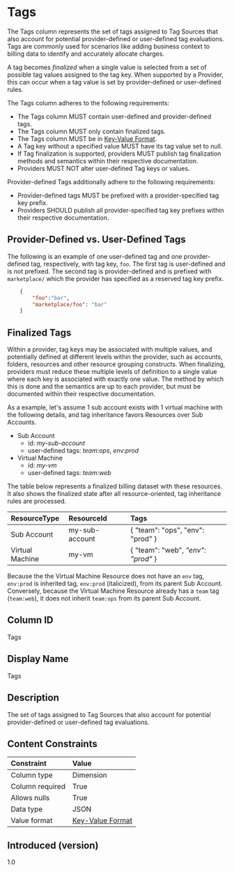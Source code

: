 # Tags

The Tags column represents the set of tags assigned to Tag Sources that also account for potential provider-defined or user-defined tag evaluations.  Tags are commonly used for scenarios like adding business context to billing data to identify and accurately allocate charges.

A tag becomes *finalized* when a single value is selected from a set of possible tag values assigned to the tag key.  When supported by a Provider, this can occur when a tag value is set by provider-defined or user-defined rules.

The Tags column adheres to the following requirements:

* The Tags column MUST contain user-defined and provider-defined tags.
* The Tags column MUST only contain finalized tags.
* The Tags column MUST be in [Key-Value Format](#key-valueformat).
* A Tag key without a specified value MUST have its tag value set to null.
* If Tag finalization is supported, providers MUST publish tag finalization methods and semantics within their respective documentation.
* Providers MUST NOT alter user-defined Tag keys or values.

Provider-defined Tags additionally adhere to the following requirements:

* Provider-defined tags MUST be prefixed with a provider-specified tag key prefix.
* Providers SHOULD publish all provider-specified tag key prefixes within their respective documentation.

## Provider-Defined vs. User-Defined Tags

The following is an example of one user-defined tag and one provider-defined tag, respectively, with tag key, `foo`.  The first tag is user-defined and is not prefixed. The second tag is provider-defined and is prefixed with `marketplace/` which the provider has specified as a reserved tag key prefix.

```json
    {
        "foo":"bar",
        "marketplace/foo": "bar"
    }
```

## Finalized Tags

Within a provider, tag keys may be associated with multiple values, and potentially defined at different levels within the provider, such as accounts, folders, resources and other resource grouping constructs. When finalizing, providers must reduce these multiple levels of definition to a single value where each key is associated with exactly one value. The method by which this is done and the semantics are up to each provider, but must be documented within their respective documentation.

As a example, let's assume 1 sub account exists with 1 virtual machine with the following details, and tag inheritance favors Resources over Sub Accounts.

* Sub Account
  * id: *my-sub-account*
  * user-defined tags: *team:ops*, *env:prod*
* Virtual Machine
  * id: *my-vm*
  * user-defined tags: *team:web*

The table below represents a finalized billing dataset with these resources.  It also shows the finalized state after all resource-oriented, tag inheritance rules are processed.

| ResourceType    | ResourceId     | Tags                                        |
| :---------------| :--------------| :-------------------------------------------|
| Sub Account     | my-sub-account | { "team": "ops", "env": "prod" }            |
| Virtual Machine | my-vm          | { "team": "web", *"env": "prod"* }          |

Because the the Virtual Machine Resource does not have an `env` tag, `env:prod` is inherited tag, `env:prod` (italicized), from its parent Sub Account.  Conversely, because the Virtual Machine Resource already has a `team` tag (`team:web`), it does not inherit `team:ops` from its parent Sub Account.

## Column ID

Tags

## Display Name

Tags

## Description

The set of tags assigned to Tag Sources that also account for potential provider-defined or user-defined tag evaluations.

## Content Constraints

|    Constraint   |      Value       |
|:----------------|:-----------------|
| Column type     | Dimension        |
| Column required | True             |
| Allows nulls    | True             |
| Data type       | JSON             |
| Value format    | [Key-Value Format](#key-valueformat) |

## Introduced (version)

1.0
